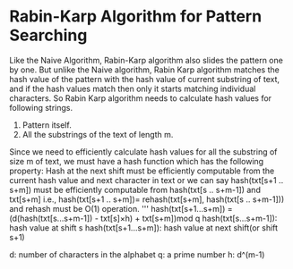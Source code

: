 # Rabin-Karp Algorithm for Pattern Searching
Like the Naive Algorithm, Rabin-Karp algorithm also slides the pattern one by one. But unlike the Naive algorithm, Rabin Karp algorithm matches the hash value of the pattern with the hash value of current substring of text, and if the hash values match then only it starts matching individual characters. So Rabin Karp algorithm needs to calculate hash values for following strings.
1) Pattern itself. 
2) All the substrings of the text of length m. 

Since we need to efficiently calculate hash values for all the substring of size m of text, we must have a hash function which has the following property:
Hash at the next shift must be efficiently computable from the current hash value and next character in text or we can say hash(txt[s+1 .. s+m]) must be efficiently computable from hash(txt[s .. s+m-1]) and txt[s+m] i.e., hash(txt[s+1 .. s+m])= rehash(txt[s+m], hash(txt[s .. s+m-1])) and rehash must be O(1) operation.
'''
hash(txt[s+1...s+m]) = (d(hash(txt[s...s+m-1]) - txt[s]×h) + txt[s+m])mod q
hash(txt[s...s+m-1]): hash value at shift s
hash(txt[s+1...s+m]): hash value at next shift(or shift s+1)

d: number of characters in the alphabet
q: a prime number
h: d^(m-1)
```
